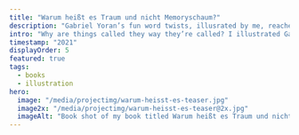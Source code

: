 ```yaml
---
title: "Warum heißt es Traum und nicht Memoryschaum?"
description: "Gabriel Yoran’s fun word twists, illusrated by me, reached ‛Top 50 Gift Books for Singles’ on Amazon!"
intro: "Why are things called they way they’re called? I illustrated Gabriel Yoran’s fun word twists and we published it as a small, neat book (‛Top 50 Gift Books for Singles’ on Amazon!). Published with Frohmann Verlag Berlin."
timestamp: "2021"
displayOrder: 5
featured: true
tags:
  - books
  - illustration
hero:
  image: "/media/projectimg/warum-heisst-es-teaser.jpg"
  image2x: "/media/projectimg/warum-heisst-es-teaser@2x.jpg"
  imageAlt: "Book shot of my book titled Warum heißt es Traum und nicht Memoryschaum"
---
```

